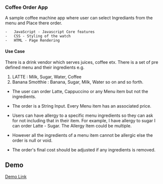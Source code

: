 

### Coffee Order App 


A sample coffee machine app where user can select Ingrediants from the menu and Place there order.



    -   JavaScript - Javascript Core features
    -   CSS - Styling of the watch 
    -   HTML - Page Rendering 


#### Use Case
There is a drink vendor which serves juices, coffee etx. There is a set of pre defined menu and their ingredients e.g.

1. LATTE : Milk, Sugar, Water, Coffee
2. Banana Smotthie : Banana, Sugar, Milk, Water so on and so forth.

 - The user can order Latte, Cappuccino or any Menu item but not the ingredients. 
 - The order is a String Input. Every Menu item has an associated price. 
 - Users can have allergy to a specific menu ingredients so they can ask for not including that in their item. 
	For example, I have allergy to sugar I can order Latte - Sugar. The Allergy Item could be multiple.

 - However all the ingredients of a menu item cannot be allergic else the order is null or void.

 - The order's final cost should be adjusted if any ingredients is removed.



## Demo

[Demo Link](https://analog-clocks.herokuapp.com/)